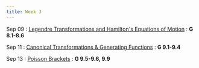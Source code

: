 ```yaml
---
title: Week 3
---
```


Sep 09
: [Legendre Transformations and Hamilton's Equations of Motion](#)
  : **G 8.1-8.6**

Sep 11
: [Canonical Transformations & Generating Functions](#)
  : **G 9.1-9.4**

Sep 13
: [Poisson Brackets](#)
  : **G 9.5-9.6, 9.9**